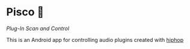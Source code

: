 # Pisco 🍹

*Plug-In Scan and Control*

This is an Android app for controlling audio plugins created with [hiphop](https://github.com/lucianoiam/hiphop)
